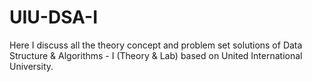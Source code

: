 # UIU-DSA-I
Here I discuss all the theory concept and problem set solutions of Data Structure &amp; Algorithms - I (Theory &amp; Lab) based on United International University.
